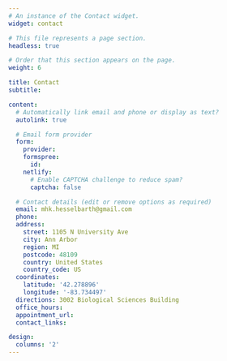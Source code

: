```yaml
---
# An instance of the Contact widget.
widget: contact

# This file represents a page section.
headless: true

# Order that this section appears on the page.
weight: 6

title: Contact
subtitle:

content:
  # Automatically link email and phone or display as text?
  autolink: true

  # Email form provider
  form:
    provider:
    formspree:
      id:
    netlify:
      # Enable CAPTCHA challenge to reduce spam?
      captcha: false

  # Contact details (edit or remove options as required)
  email: mhk.hesselbarth@gmail.com
  phone:
  address:
    street: 1105 N University Ave
    city: Ann Arbor
    region: MI
    postcode: 48109
    country: United States
    country_code: US
  coordinates:
    latitude: '42.278896'
    longitude: '-83.734497'
  directions: 3002 Biological Sciences Building
  office_hours:
  appointment_url:
  contact_links:

design:
  columns: '2'
---
```

